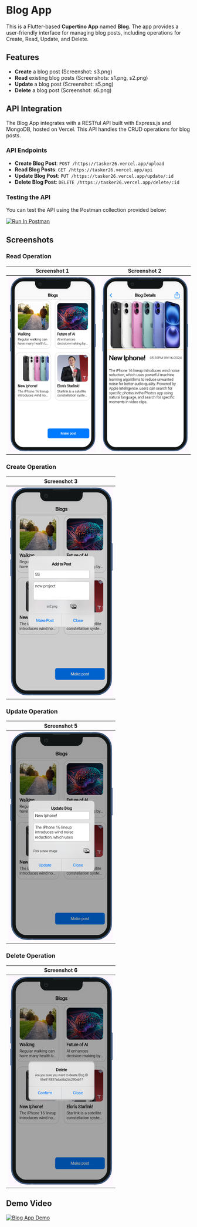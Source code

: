 # Blog App

This is a Flutter-based **Cupertino App** named **Blog**. The app provides a user-friendly interface for managing blog posts, including operations for Create, Read, Update, and Delete.

## Features
- **Create** a blog post (Screenshot: s3.png)
- **Read** existing blog posts (Screenshots: s1.png, s2.png)
- **Update** a blog post (Screenshot: s5.png)
- **Delete** a blog post (Screenshot: s6.png)

## API Integration

The Blog App integrates with a RESTful API built with Express.js and MongoDB, hosted on Vercel. This API handles the CRUD operations for blog posts.

### API Endpoints

- **Create Blog Post**: `POST /https://tasker26.vercel.app/upload`
- **Read Blog Posts**: `GET /https://tasker26.vercel.app/api`
- **Update Blog Post**: `PUT /https://tasker26.vercel.app/update/:id`
- **Delete Blog Post**: `DELETE /https://tasker26.vercel.app/delete/:id`

### Testing the API

You can test the API using the Postman collection provided below:

[<img src="https://run.pstmn.io/button.svg" alt="Run In Postman" style="width: 128px; height: 32px;">](https://god.gw.postman.com/run-collection/38050242-c0ec2cfc-a181-437a-a6b9-84d26aa991e6?action=collection%2Ffork&source=rip_markdown&collection-url=entityId%3D38050242-c0ec2cfc-a181-437a-a6b9-84d26aa991e6%26entityType%3Dcollection%26workspaceId%3D491054b4-8867-4375-b568-d295e9a4e1b0)

## Screenshots

### Read Operation
| Screenshot 1 | Screenshot 2 |
| ------------ | ------------ |
| ![s1](SS/s1.png) | ![s2](SS/s2.png) |

### Create Operation
| Screenshot 3 |
| ------------ |
| ![s3](SS/s3.png) |

### Update Operation
| Screenshot 5 |
| ------------ |
| ![s5](SS/s5.png) |

### Delete Operation
| Screenshot 6 |
| ------------ |
| ![s6](SS/s6.png) |


## Demo Video

[![Blog App Demo](https://img.youtube.com/vi/WUBMcHZ4rFQ/maxresdefault.jpg)](https://www.youtube.com/watch?v=WUBMcHZ4rFQ)
